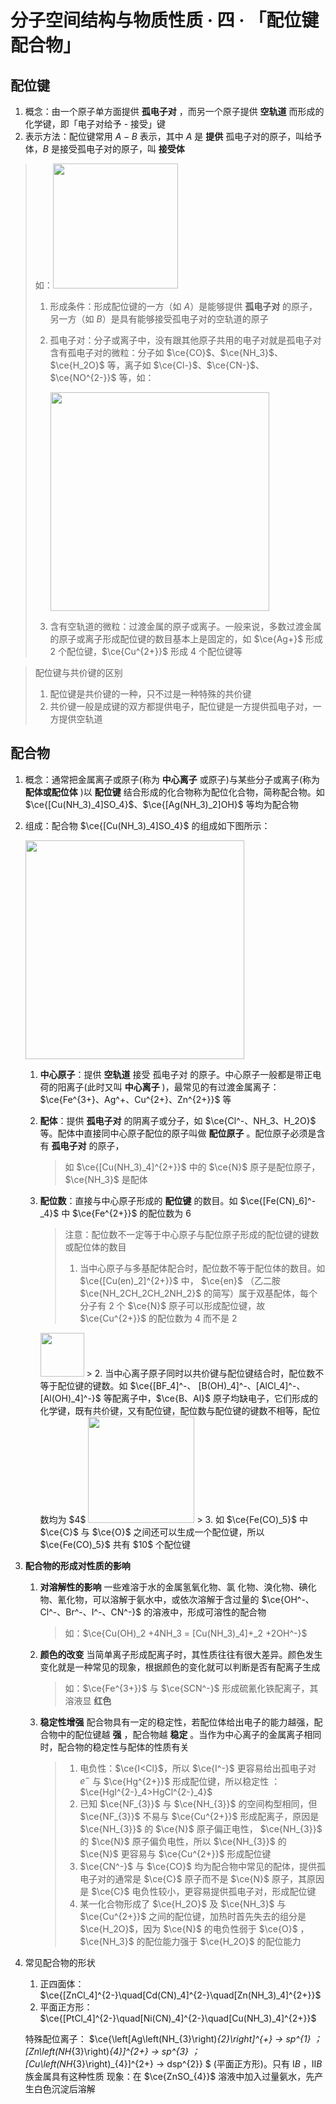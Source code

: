 # 分子空间结构与物质性质 · 四 · 「配位键 配合物」

## 配位键
1. 概念：由一个原子单方面提供  **孤电子对**  ，而另一个原子提供  **空轨道**  而形成的化学键，即「电子对给予 - 接受」键
2. 表示方法：配位键常用 $A-B$ 表示，其中 $A$ 是  **提供**  孤电子对的原子，叫给予体，$B$ 是接受孤电子对的原子，叫  **接受体**  
> 如：<img title="" src="../images/6.1.png"  width="200">
> 1. 形成条件：形成配位键的一方（如 $A$）是能够提供  **孤电子对**  的原子，另一方（如 $B$）是具有能够接受孤电子对的空轨道的原子
>
> 2. 孤电子对：分子或离子中，没有跟其他原子共用的电子对就是孤电子对
>      含有孤电子对的微粒：分子如 $\ce{CO}$、$\ce{NH_3}$、$\ce{H_2O}$ 等，离子如 $\ce{Cl-}$、$\ce{CN-}$、$\ce{NO^{2-}}$ 等，如：
>
>      <img title="" src="../images/6.2.png"  width="350">
>
>  3. 含有空轨道的微粒：过渡金属的原子或离子。一般来说，多数过渡金属的原子或离子形成配位键的数目基本上是固定的，如 $\ce{Ag+}$ 形成 $2$ 个配位键，$\ce{Cu^{2+}}$ 形成 $4$ 个配位键等
>

> 配位键与共价键的区别
>
> 1. 配位键是共价键的一种，只不过是一种特殊的共价键
> 2. 共价键一般是成键的双方都提供电子，配位键是一方提供孤电子对，一方提供空轨道

## 配合物
1. 概念：通常把金属离子或原子(称为 **中心离子** 或原子)与某些分子或离子(称为  **配体或配位体**  )以  **配位键**  结合形成的化合物称为配位化合物，简称配合物。如 $\ce{[Cu(NH_3)_4]SO_4}$、$\ce{[Ag(NH_3)_2]OH}$ 等均为配合物

2. 组成：配合物 $\ce{[Cu(NH_3)_4]SO_4}$ 的组成如下图所示：

   <img title="" src="../images/6.3.png"  width="350">

   1. **中心原子**：提供 **空轨道** 接受  孤电子对  的原子。中心原子一般都是带正电荷的阳离子(此时又叫  **中心离子**  )，最常见的有过渡金属离子：$\ce{Fe^{3+}、Ag^+、Cu^{2+}、Zn^{2+}}$ 等
   2. **配体**：提供  **孤电子对**  的阴离子或分子，如 $\ce{Cl^-、NH_3、H_2O}$ 等。配体中直接同中心原子配位的原子叫做 **配位原子** 。配位原子必须是含有  **孤电子对**  的原子，
      
      > 如 $\ce{[Cu(NH_3)_4]^{2+}}$ 中的 $\ce{N}$ 原子是配位原子， $\ce{NH_3}$ 是配体
      
   3. **配位数**：直接与中心原子形成的  **配位键**  的数目。如 $\ce{[Fe(CN)_6]^-_4}$ 中 $\ce{Fe^{2+}}$ 的配位数为  $6$
      > 
      > 注意：配位数不一定等于中心原子与配位原子形成的配位键的键数或配位体的数目
      > 1. 当中心原子与多基配体配合时，配位数不等于配位体的数目。如 $\ce{[Cu(en)_2]^{2+}}$ 中， $\ce{en}$ （乙二胺 $\ce{NH_2CH_2CH_2NH_2}$ 的简写）属于双基配体，每个分子有 $2$ 个 $\ce{N}$ 原子可以形成配位键，故 $\ce{Cu^{2+}}$ 的配位数为 $4$ 而不是 $2$
      <img title="" src="../images/6.4.png"  width="70">
      > 2. 当中心离子原子同时以共价键与配位键结合时，配位数不等于配位键的键数。如 $\ce{[BF_4]^-、 [B(OH)_4]^-、[AlCl_4]^-、[Al(OH)_4]^-}$ 等配离子中，$\ce{B、Al}$ 原子均缺电子，它们形成的化学键，既有共价键，又有配位键，配位数与配位键的键数不相等，配位数均为 $4$
      <img title="" src="../images/6.5.png"  width="170">
      > 3. 如 $\ce{Fe(CO)_5}$ 中 $\ce{C}$ 与 $\ce{O}$ 之间还可以生成一个配位键，所以 $\ce{Fe(CO)_5}$ 共有 $10$ 个配位键

3. **配合物的形成对性质的影响**
   1. **对溶解性的影响**
      一些难溶于水的金属氢氧化物、氯 化物、溴化物、碘化物、氰化物，可以溶解于氨水中，或依次溶解于含过量的 $\ce{OH^-、Cl^-、Br^-、I^-、CN^-}$ 的溶液中，形成可溶性的配合物
      > 如：$\ce{Cu(OH)_2 +4NH_3 = [Cu(NH_3)_4]+_2 +2OH^-}$
   2. **颜色的改变**
      当简单离子形成配离子时，其性质往往有很大差异。颜色发生变化就是一种常见的现象，根据颜色的变化就可以判断是否有配离子生成
      
      > 如：$\ce{Fe^{3+}}$ 与 $\ce{SCN^-}$ 形成硫氰化铁配离子，其溶液显  **红色**  
   3. **稳定性增强**
      配合物具有一定的稳定性，若配位体给出电子的能力越强，配合物中的配位键越  **强**  ，配合物越  **稳定** 。当作为中心离子的金属离子相同时，配合物的稳定性与配体的性质有关
      > 1. 电负性：$\ce{I<Cl}$，所以 $\ce{I^-}$ 更容易给出孤电子对 $e^-$ 与 $\ce{Hg^{2+}}$ 形成配位键，所以稳定性 ：$\ce{HgI^{2-}_4>HgCl^{2-}_4}$
      > 2. 已知 $\ce{NF_{3}}$ 与 $\ce{NH_{3}}$ 的空间构型相同，但 $\ce{NF_{3}}$ 不易与 $\ce{Cu^{2+}}$ 形成配离子，原因是 $\ce{NH_{3}}$ 的 $\ce{N}$ 原子偏正电性， $\ce{NH_{3}}$ 的 $\ce{N}$ 原子偏负电性，所以 $\ce{NH_{3}}$ 的 $\ce{N}$ 更容易与 $\ce{Cu^{2+}}$ 形成配位键
      > 3. $\ce{CN^-}$ 与 $\ce{CO}$ 均为配合物中常见的配体，提供孤电子对的通常是 $\ce{C}$ 原子而不是 $\ce{N}$ 原子，其原因是 $\ce{C}$ 电负性较小，更容易提供孤电子对，形成配位键
      > 4. 某一化合物形成了 $\ce{H_2O}$ 及 $\ce{NH_3}$ 与 $\ce{Cu^{2+}}$ 之间的配位键，加热时首先失去的组分是 $\ce{H_2O}$，因为 $\ce{N}$ 的电负性弱于 $\ce{O}$ ，$\ce{NH_3}$ 的配位能力强于 $\ce{H_2O}$ 的配位能力
   
4. 常见配合物的形状
   1. 正四面体：$\ce{[ZnCl_4]^{2-}\quad[Cd(CN)_4]^{2-}\quad[Zn(NH_3)_4]^{2+}}$
   2. 平面正方形：$\ce{[PtCl_4]^{2-}\quad[Ni(CN)_4]^{2-}\quad[Cu(NH_3)_4]^{2+}}$

   特殊配位离子： $\ce{\left[Ag\left(NH_{3}\right)_{2}\right]^{+} → sp^{1}  ；[Zn\left(NH_{3}\right)_{4}]^{2+} → sp^{3} ；[Cu\left(NH_{3}\right)_{4}]^{2+} → dsp^{2}} $ (平面正方形)。只有 $ⅠB$ ，$ⅡB$ 族金属具有这种性质
   现象：在 $\ce{ZnSO_{4}}$ 溶液中加入过量氨水，先产生白色沉淀后溶解